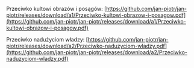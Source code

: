 Przeciwko kultowi obrazów i posągów: [https://github.com/jan-piotr/jan-piotr/releases/download/a1/Przeciwko-kultowi-obrazow-i-posagow.pdf](https://github.com/jan-piotr/jan-piotr/releases/download/a1/Przeciwko-kultowi-obrazow-i-posagow.pdf)

Przeciwko nadużyciom władzy: [https://github.com/jan-piotr/jan-piotr/releases/download/a2/Przeciwko-naduzyciom-wladzy.pdf](https://github.com/jan-piotr/jan-piotr/releases/download/a2/Przeciwko-naduzyciom-wladzy.pdf)
